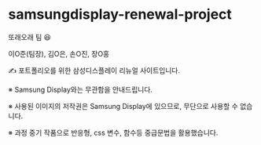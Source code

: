 # samsungdisplay-renewal-project


또래오래 팀 😆

이O준(팀장), 김O은, 손O진, 장O홍


✍️ 포트폴리오를 위한 삼성디스플레이 리뉴얼 사이트입니다.

※ Samsung Display와는 무관함을 안내드립니다.

※ 사용된 이미지의 저작권은 Samsung Display에 있으므로, 무단으로 사용할 수 없습니다.

※ 과정 중기 작품으로 반응형, css 변수, 함수등 중급문법을 활용했습니다.
